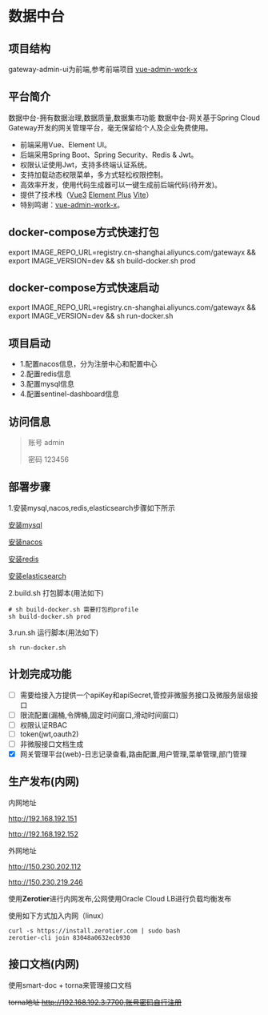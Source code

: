# 数据中台
## 项目结构
gateway-admin-ui为前端,参考前端项目 [vue-admin-work-x](https://gitee.com/qingqingxuan/vue-admin-work-x)

## 平台简介
数据中台-拥有数据治理,数据质量,数据集市功能
数据中台-网关基于Spring Cloud Gateway开发的网关管理平台，毫无保留给个人及企业免费使用。

* 前端采用Vue、Element UI。
* 后端采用Spring Boot、Spring Security、Redis & Jwt。
* 权限认证使用Jwt，支持多终端认证系统。
* 支持加载动态权限菜单，多方式轻松权限控制。
* 高效率开发，使用代码生成器可以一键生成前后端代码(待开发)。
* 提供了技术栈（[Vue3](https://v3.cn.vuejs.org) [Element Plus](https://element-plus.org/zh-CN) [Vite](https://cn.vitejs.dev)）
* 特别鸣谢：[vue-admin-work-x](https://gitee.com/qingqingxuan/vue-admin-work-x)。

## docker-compose方式快速打包
export IMAGE_REPO_URL=registry.cn-shanghai.aliyuncs.com/gatewayx && export IMAGE_VERSION=dev && sh build-docker.sh prod
## docker-compose方式快速启动
export IMAGE_REPO_URL=registry.cn-shanghai.aliyuncs.com/gatewayx && export IMAGE_VERSION=dev && sh run-docker.sh

## 项目启动
* 1.配置nacos信息，分为注册中心和配置中心
* 2.配置redis信息
* 3.配置mysql信息
* 4.配置sentinel-dashboard信息

## 访问信息
>账号 admin 
> 
>密码 123456

## 部署步骤
1.安装mysql,nacos,redis,elasticsearch步骤如下所示

[安装mysql](https://www.yuque.com/yuque_lihaifeng/cloudnative/docker-mysql)

[安装nacos](https://www.yuque.com/yuque_lihaifeng/cloudnative/docker-nacos)

[安装redis](https://www.yuque.com/yuque_lihaifeng/cloudnative/docker-redis)

[安装elasticsearch](https://www.yuque.com/yuque_lihaifeng/cloudnative/docker-elasticsearch7)

2.build.sh 打包脚本(用法如下)
```shell
# sh build-docker.sh 需要打包的profile
sh build-docker.sh prod
```
3.run.sh 运行脚本(用法如下)
```shell
sh run-docker.sh
```

## 计划完成功能
- [ ] 需要给接入方提供一个apiKey和apiSecret,管控非微服务接口及微服务层级接口
- [ ] 限流配置(漏桶,令牌桶,固定时间窗口,滑动时间窗口)
- [ ] 权限认证RBAC
- [ ] token(jwt,oauth2)
- [ ] 非微服接口文档生成
- [x] 网关管理平台(web)-日志记录查看,路由配置,用户管理,菜单管理,部门管理

## 生产发布(内网)
内网地址 

http://192.168.192.151

http://192.168.192.152

外网地址

http://150.230.202.112

http://150.230.219.246

使用**Zerotier**进行内网发布,公网使用Oracle Cloud LB进行负载均衡发布

使用如下方式加入内网（linux）
```shell
curl -s https://install.zerotier.com | sudo bash
zerotier-cli join 83048a0632ecb930
```

## 接口文档(内网)
使用smart-doc + torna来管理接口文档

~~torna地址 http://192.168.192.3:7700,账号密码自行注册~~